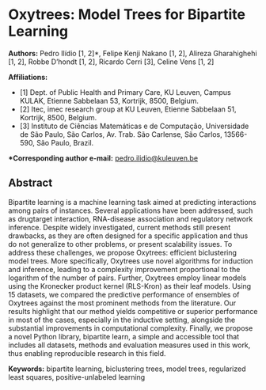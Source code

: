 # Oxytrees: Model Trees for Bipartite Learning

**Authors:**
Pedro Ilídio \[1, 2\]*, Felipe Kenji Nakano \[1, 2\], Alireza Gharahighehi \[1, 2\],
Robbe D’hondt \[1, 2\], Ricardo Cerri \[3\], Celine Vens \[1, 2\]

**Affiliations:**
- \[1\] Dept. of Public Health and Primary Care, KU Leuven, Campus
KULAK, Etienne Sabbelaan 53, Kortrijk, 8500, Belgium.
- \[2\] Itec, imec research group at KU Leuven, Etienne Sabbelaan 51,
Kortrijk, 8500, Belgium.
- \[3\] Instituto de Ciências Matemáticas e de Computação, Universidade de
São Paulo, São Carlos, Av. Trab. São Carlense, São Carlos, 13566-590,
São Paulo, Brazil.

**\*Corresponding author e-mail:** pedro.ilidio@kuleuven.be

## Abstract
Bipartite learning is a machine learning task aimed at predicting interactions among
pairs of instances. Several applications have been addressed, such as drugtarget
interaction, RNA-disease association and regulatory network inference.  Despite widely
investigated, current methods still present drawbacks, as they are often designed for a
specific application and thus do not generalize to other problems, or present
scalability issues. To address these challenges, we propose Oxytrees: efficient
biclustering model trees. More specifically, Oxytrees use novel algorithms for induction
and inference, leading to a complexity improvement proportional to the logarithm of the
number of pairs. Further, Oxytrees employ linear models using the Kronecker product
kernel (RLS-Kron) as their leaf models.  Using 15 datasets, we compared the predictive
performance of ensembles of Oxytrees against the most prominent methods from the
literature. Our results highlight that our method yields competitive or superior
performance in most of the cases, especially in the inductive setting, alongside the
substantial improvements in computational complexity. Finally, we propose a novel Python
library, bipartite learn, a simple and accessible tool that includes all datasets,
methods and evaluation measures used in this work, thus enabling reproducible research
in this field.

**Keywords:** bipartite learning, biclustering trees, model trees, regularized least
squares, positive-unlabeled learning
